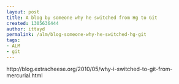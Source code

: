 ```yaml
---
layout: post
title: A blog by someone why he switched from Hg to Git
created: 1305636444
author: ittayd
permalink: /alm/blog-someone-why-he-switched-hg-git
tags:
- ALM
- git
---
```

<p>http://blog.extracheese.org/2010/05/why-i-switched-to-git-from-mercurial.html</p>
